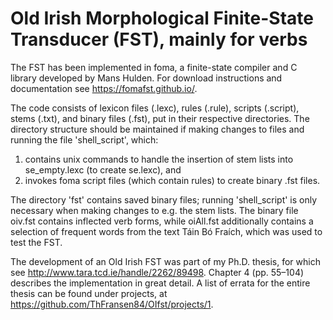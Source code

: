 Old Irish Morphological Finite-State Transducer (FST), mainly for verbs
====

The FST has been implemented in foma, a finite-state compiler and C library developed by Mans Hulden. For download instructions and documentation see https://fomafst.github.io/.

The code consists of lexicon files (.lexc), rules (.rule), scripts (.script), stems (.txt), and binary files (.fst), put in their respective directories. The directory structure should be maintained if making changes to files and running the file 'shell_script', which:
1. contains unix commands to handle the insertion of stem lists into se_empty.lexc (to create se.lexc), and 
2. invokes foma script files (which contain rules) to create binary .fst files. 

The directory 'fst' contains saved binary files; running 'shell_script' is only necessary when making changes to e.g. the stem lists. The binary file oiv.fst contains inflected verb forms, while oiAll.fst additionally contains a selection of frequent words from the text Táin Bó Fraích, which was used to test the FST.

The development of an Old Irish FST was part of my Ph.D. thesis, for which see http://www.tara.tcd.ie/handle/2262/89498. Chapter 4 (pp. 55–104) describes the implementation in great detail. A list of errata for the entire thesis can be found under projects, at https://github.com/ThFransen84/OIfst/projects/1.
